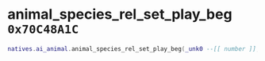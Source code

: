 # animal_species_rel_set_play_beg `0x70C48A1C`

```lua
natives.ai_animal.animal_species_rel_set_play_beg(_unk0 --[[ number ]], _unk1 --[[ number ]], _unk2 --[[ number ]])
```